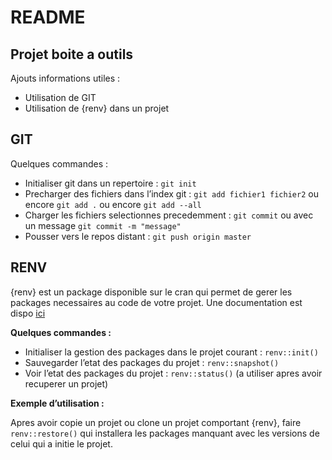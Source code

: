 README
================

## Projet boite a outils

Ajouts informations utiles :

  - Utilisation de GIT  
  - Utilisation de {renv} dans un projet

## GIT

Quelques commandes :

  - Initialiser git dans un repertoire : `git init`  
  - Precharger des fichiers dans l’index git : `git add fichier1
    fichier2` ou encore `git add .` ou encore `git add --all`  
  - Charger les fichiers selectionnes precedemment : `git commit` ou
    avec un message `git commit -m "message"`  
  - Pousser vers le repos distant : `git push origin master`

## RENV

{renv} est un package disponible sur le cran qui permet de gerer les
packages necessaires au code de votre projet. Une documentation est
dispo
[ici](https://elise.maigne.pages.mia.inra.fr/2021_package_renv/presentation.html#13)

**Quelques commandes :**

  - Initialiser la gestion des packages dans le projet courant :
    `renv::init()`  
  - Sauvegarder l’etat des packages du projet : `renv::snapshot()`  
  - Voir l’etat des packages du projet : `renv::status()` (a utiliser
    apres avoir recuperer un projet)

**Exemple d’utilisation :**

Apres avoir copie un projet ou clone un projet comportant {renv}, faire
`renv::restore()` qui installera les packages manquant avec les versions
de celui qui a initie le projet.

